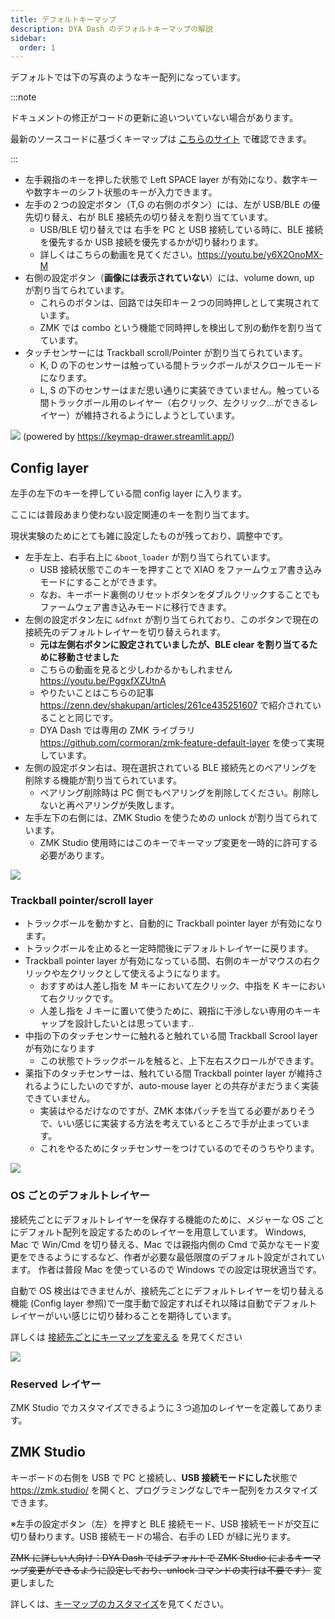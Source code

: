 ```yaml
---
title: デフォルトキーマップ
description: DYA Dash のデフォルトキーマップの解説
sidebar:
  order: 1
---
```


デフォルトでは下の写真のようなキー配列になっています。

:::note

ドキュメントの修正がコードの更新に追いついていない場合があります。

最新のソースコードに基づくキーマップは [こちらのサイト](https://keymap-drawer.streamlit.app/?zmk_url=https%3A%2F%2Fgithub.com%2Fcormoran%2Fzmk-keyboard-dya-dash%2Fblob%2Fmain%2Fconfig%2Fdya_dash.keymap) で確認できます。

:::

- 左手親指のキーを押した状態で Left SPACE layer が有効になり、数字キーや数字キーのシフト状態のキーが入力できます。
- 左手の２つの設定ボタン（T,G の右側のボタン）には、左が USB/BLE の優先切り替え、右が BLE 接続先の切り替えを割り当てています。
  - USB/BLE 切り替えでは 右手を PC と USB 接続している時に、BLE 接続を優先するか USB 接続を優先するかが切り替わります。
  - 詳しくはこちらの動画を見てください。https://youtu.be/y6X2OnoMX-M
- 右側の設定ボタン（**画像には表示されていない**）には、volume down, up が割り当てられています。
  - これらのボタンは、回路では矢印キー２つの同時押しとして実現されています。
  - ZMK では combo という機能で同時押しを検出して別の動作を割り当てています。
- タッチセンサーには Trackball scroll/Pointer が割り当てられています。
  - K, D の下のセンサーは触っている間トラックボールがスクロールモードになります。
  - L, S の下のセンサーはまだ思い通りに実装できていません。触っている間トラックボール用のレイヤー（右クリック、左クリック...ができるレイヤー）が維持されるようにしようとしています。

![](./img/dya_dash_default_keymap.svg)
(powered by https://keymap-drawer.streamlit.app/)

## Config layer

左手の左下のキーを押している間 config layer に入ります。

ここには普段あまり使わない設定関連のキーを割り当てます。

現状実験のためにとても雑に設定したものが残っており、調整中です。

- 左手左上、右手右上に `&boot_loader` が割り当てられています。
  - USB 接続状態でこのキーを押すことで XIAO をファームウェア書き込みモードにすることができます。
  - なお、キーボード裏側のリセットボタンをダブルクリックすることでもファームウェア書き込みモードに移行できます。
- 左側の設定ボタン左に `&dfnxt` が割り当てられており、このボタンで現在の接続先のデフォルトレイヤーを切り替えられます。
  - **元は左側右ボタンに設定されていましたが、BLE clear を割り当てるために移動させました**
  - こちらの動画を見ると少しわかるかもしれません https://youtu.be/PggxfXZUtnA
  - やりたいことはこちらの記事 https://zenn.dev/shakupan/articles/261ce435251607 で紹介されていることと同じです。
  - DYA Dash では専用の ZMK ライブラリ https://github.com/cormoran/zmk-feature-default-layer を使って実現しています。
- 左側の設定ボタン右は、現在選択されている BLE 接続先とのペアリングを削除する機能が割り当てられています。
  - ペアリング削除時は PC 側でもペアリングを削除してください。削除しないと再ペアリングが失敗します。
- 左手左下の右側には、ZMK Studio を使うための unlock が割り当てられています。
  - ZMK Studio 使用時にはこのキーでキーマップ変更を一時的に許可する必要があります。

![](./img/dya_dash_config_keymap.svg)

### Trackball pointer/scroll layer

- トラックボールを動かすと、自動的に Trackball pointer layer が有効になります。
- トラックボールを止めると一定時間後にデフォルトレイヤーに戻ります。
- Trackball pointer layer が有効になっている間、右側のキーがマウスの右クリックや左クリックとして使えるようになります。
  - おすすめは人差し指を M キーにおいて左クリック、中指を K キーにおいて右クリックです。
  - 人差し指を J キーに置いて使うために、親指に干渉しない専用のキーキャップを設計したいとは思っています..
- 中指の下のタッチセンサーに触れると触れている間 Trackball Scrool layer が有効になります
  - この状態でトラックボールを触ると、上下左右スクロールができます。
- 薬指下のタッチセンサーは、触れている間 Trackball pointer layer が維持されるようにしたいのですが、auto-mouse layer との共存がまだうまく実装できていません。
  - 実装はやるだけなのですが、ZMK 本体パッチを当てる必要がありそうで、いい感じに実装する方法を考えているところで手が止まっています。
  - これをやるためにタッチセンサーをつけているのでそのうちやります。

![](./img/trackball_keymap.svg)

### OS ごとのデフォルトレイヤー

接続先ごとにデフォルトレイヤーを保存する機能のために、メジャーな OS ごとにデフォルト配列を設定するためのレイヤーを用意しています。
Windows, Mac で Win/Cmd を切り替える、Mac では親指内側の Cmd で英かなモード変更をできるようにするなど、作者が必要な最低限度のデフォルト設定がされています。
作者は普段 Mac を使っているので Windows での設定は現状適当です。

自動で OS 検出はできませんが、接続先ごとにデフォルトレイヤーを切り替える機能 (Config layer 参照)で一度手動で設定すればそれ以降は自動でデフォルトレイヤーがいい感じに切り替わることを期待しています。

詳しくは [接続先ごとにキーマップを変える](/dya-dash-keyboard/feature-guide/default_layer_per_connection) を見てください

![](./img/dya_dash_os_default_keymap.svg)

### Reserved レイヤー

ZMK Studio でカスタマイズできるように３つ追加のレイヤーを定義してあります。

## ZMK Studio

キーボードの右側を USB で PC と接続し、**USB 接続モードにした**状態で https://zmk.studio/ を開くと、プログラミングなしでキー配列をカスタマイズできます。

※左手の設定ボタン（左）を押すと BLE 接続モード、USB 接続モードが交互に切り替わります。USB 接続モードの場合、右手の LED が緑に光ります。

~~ZMK に詳しい人向け：DYA Dash ではデフォルトで ZMK Studio によるキーマップ変更ができるように設定しており、unlock コマンドの実行は不要です）~~ 変更しました

詳しくは、[キーマップのカスタマイズ](/dya-dash-keyboard/feature-guide/customize_keymap)を見てください。
